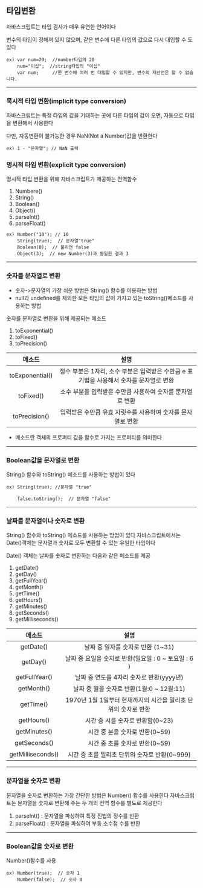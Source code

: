## 타입변환

자바스크립트는 타입 검사가 매우 유연한 언어이다 

변수의 타입이 정해져 있지 않으며, 같은 변수에 다른 타입의 값으로 다시 대입할 수 도 있다
```
ex) var num=20;  //number타입의 20
    num="이십";  //string타입의 "이십"
    var num;     //한 변수에 여러 번 대입할 수 있지만, 변수의 재선언은 할 수 없습니다. 
```

---

### 묵시적 타입 변환(implicit type conversion)

자바스크립트는 특정 타입의 값을 기대하는 곳에 다른 타입의 값이 오면, 자동으로 타입을 변환해서 사용한다

다만, 자동변환이 불가능한 경우 NaN(Not a Number)값을 반환한다
```
ex) 1 - "문자열"; // NaN 출력
```

### 명시적 타입 변환(explicit type conversion)

명시적 타입 변환을 위해 자바스크립트가 제공하는 전역함수

1. Numbere()
2. String()
3. Boolean()
4. Object()
5. parseInt()
6. parseFloat()
```
ex) Number("10"); // 10
    String(true);  // 문자열"true"
    Boolean(0);  // 불리언 false
    Object(3);  // new Number(3)과 동일한 결과 3
```
---

### 숫자를 문자열로 변환

* 숫자->문자열의 가장 쉬운 방법은 String() 함수를 이용하는 방법
* null과 undefined를 제외한 모든 타입의 값이 가지고 있는 toString()메소드를 사용하는 방법

숫자를 문자열로 변환을 위해 제공되는 메소드

1. toExponential()
2. toFixed()
3. toPrecision()

|메소드|설명|
|:--:|:--:|
|toExponential()|정수 부분은 1자리, 소수 부분은 입력받은 수만큼 e 표기법을 사용해서 숫자를 문자열로 변환|
|toFixed()|소수 부분을 입력받은 수만큼 사용하여 숫자를 문자열로 변환|
|toPrecision()|입력받은 수만큼 유효 자릿수를 사용하여 숫자를 문자열로 변환|

* 메소드란 객체의 프로퍼티 값을 함수로 가지는 프로퍼티를 의미한다

---

### Boolean값을 문자열로 변환

String() 함수와 toString() 메소드를 사용하는 방법이 있다
```
ex) String(true); //문자열 "true"

    false.toString();  // 문자열 "false"
```
---

### 날짜를 문자열이나 숫자로 변환

String() 함수와 toString() 메소드를 사용하는 방법이 있다
자바스크립트에서는 Date()객체는 문자열과 숫자로 모두 변환할 수 있는 유일한 타입이다

Date() 객체는 날짜를 숫자로 변환하는 다음과 같은 메소드를 제공

1. getDate()
2. getDay()
3. getFullYear()
4. getMonth()
5. getTime()
6. getHours()
7. getMinutes()
8. getSeconds()
9. getMilliseconds()

|메소드|설명|
|:--:|:--:|
|getDate()|날짜 중 일자를 숫자로 반환 (1~31)|
|getDay()|날짜 중 요일을 숫자로 반환(일요일 : 0 ~ 토요일 : 6 )|
|getFullYear()|날짜 중 연도를 4자리 숫자로 반환(yyyy년)|
|getMonth()|날짜 중 월을 숫자로 반환(1월:0 ~ 12월:11)|
|getTime()|1970년 1월 1일부터 현재까지의 시간을 밀리초 단위의 숫자로 반환|
|getHours()|시간 중 시를 숫자로 반환함(0~23)|
|getMinutes()|시간 중 분을 숫자로 반환(0~59)|
|getSeconds()|시간 중 초를 숫자로 반환(0~59)|
|getMilliseconds()|시간 중 초를 밀리초 단위의 숫자로 반환(0~999)|

---

### 문자열을 숫자로 변환

문자열을 숫자로 변환하는 가장 간단한 방법은 Number() 함수를 사용한다
자바스크립트는 문자열을 숫자로 변환해 주는 두 개의 전역 함수를 별도로 제공한다

1. parseInt() : 문자열을 파싱하여 특정 진법의 정수를 반환
2. parseFloat() : 문자열을 파싱하여 부동 소수점 수를 반환

---

### Boolean값을 숫자로 변환

Number()함수를 사용
```
ex) Number(true);  // 숫자 1
    Number(false);  // 숫자 0
```





